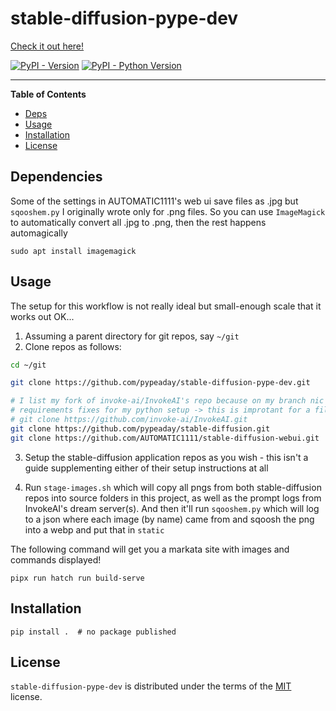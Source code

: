 # stable-diffusion-pype-dev

[Check it out here!](https://pypeaday.github.io/stable-diffusion-pype-dev/)

[![PyPI - Version](https://img.shields.io/pypi/v/stable-diffusion-pype-dev.svg)](https://pypi.org/project/stable-diffusion-pype-dev)
[![PyPI - Python Version](https://img.shields.io/pypi/pyversions/stable-diffusion-pype-dev.svg)](https://pypi.org/project/stable-diffusion-pype-dev)

-----

**Table of Contents**

- [Deps](#Dependencies)
- [Usage](#usage)
- [Installation](#installation)
- [License](#license)

## Dependencies

Some of the settings in AUTOMATIC1111's web ui save files as .jpg but
`sqooshem.py` I originally wrote only for .png files. So you can use
`ImageMagick` to automatically convert all .jpg to .png, then the rest happens
automagically

`sudo apt install imagemagick`

## Usage

The setup for this workflow is not really ideal but small-enough scale that it works out OK...

1. Assuming a parent directory for git repos, say `~/git`
2. Clone repos as follows:

```bash
cd ~/git

git clone https://github.com/pypeaday/stable-diffusion-pype-dev.git

# I list my fork of invoke-ai/InvokeAI's repo because on my branch nic are some
# requirements fixes for my python setup -> this is improtant for a filepath later
# git clone https://github.com/invoke-ai/InvokeAI.git
git clone https://github.com/pypeaday/stable-diffusion.git
git clone https://github.com/AUTOMATIC1111/stable-diffusion-webui.git

```

3. Setup the stable-diffusion application repos as you wish - this isn't a
   guide supplementing either of their setup instructions at all

4. Run `stage-images.sh` which will copy all pngs from both stable-diffusion
   repos into source folders in this project, as well as the prompt logs from
   InvokeAI's dream server(s). And then it'll run `sqooshem.py` which will log
   to a json where each image (by name) came from and sqoosh the png into a
   webp and put that in `static`

The following command will get you a markata site with images and commands displayed!

```console
pipx run hatch run build-serve
```

## Installation

```console
pip install .  # no package published
```

## License

`stable-diffusion-pype-dev` is distributed under the terms of the [MIT](https://spdx.org/licenses/MIT.html) license.
